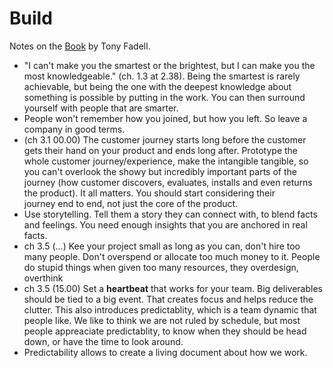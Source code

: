 # Build

Notes on the [Book](https://www.orellfuessli.ch/shop/home/artikeldetails/A1062234758?) by Tony Fadell.

- "I can't make you the smartest or the brightest, but I can make you the most knowledgeable." (ch. 1.3 at 2.38). Being the smartest is rarely achievable, but being the one with the deepest knowledge about something is possible by putting in the work. You can then surround yourself with people that are smarter.
- People won't remember how you joined, but how you left. So leave a company in good terms.
- (ch 3.1 00.00) The customer journey starts long before the customer gets their hand on your product and ends long after. Prototype the whole customer journey/experience, make the intangible tangible, so you can't overlook the showy but incredibly important parts of the journey (how customer discovers, evaluates, installs and even returns the product). It all matters. You should start considering their journey end to end, not just the core of the product.
- Use storytelling. Tell them a story they can connect with, to blend facts and feelings. You need enough insights that you are anchored in real facts.
- ch 3.5 (...) Kee your project small as long as you can, don't hire too many people. Don't overspend or allocate too much money to it. People do stupid things when given too many resources, they overdesign, overthink
- ch 3.5 (15.00) Set a **heartbeat** that works for your team. Big deliverables should be tied to a big event. That creates focus and helps reduce the clutter. This also introduces predictablity, which is a team dynamic that people like. We like to think we are not ruled by schedule, but most people appreaciate predictablity, to know when they should be head down, or have the time to look around.
- Predictability allows to create a living document about how we work.
